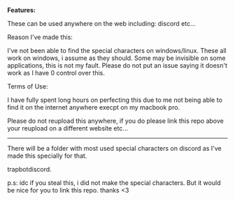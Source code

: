 **Features:**

These can be used anywhere on the web including: discord etc...

Reason I've made this:

I've not been able to find the special characters on windows/linux. These all work on windows, i assume as they should. Some may be invisible on some applications, this is not my fault. Please do not put an issue saying it doesn't work as I have 0 control over this.

Terms of Use:

I have fully spent long hours on perfecting this due to me not being able to find it on the internet anywhere execpt on my macbook pro.

Please do not reupload this anywhere, if you do please link this repo above your reupload on a different website etc...

-----------------------------------------------------------------------------------------------------------------------------------------------------------

There will be a folder with most used special characters on discord as I've made this specially for that.

trapbotdiscord.

p.s: idc if you steal this, i did not make the special characters. But it would be nice for you to link this repo. thanks <3

